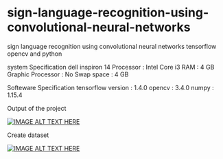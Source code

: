 # sign-language-recognition-using-convolutional-neural-networks
sign language recognition using convolutional neural networks tensorflow opencv and python

system Specification
dell inspiron 14
Processor : Intel Core i3
RAM : 4 GB
Graphic Processor : No
Swap space : 4 GB

Softeware Specification
tensorflow version : 1.4.0
opencv : 3.4.0
numpy : 1.15.4


 Output of the project

[![IMAGE ALT TEXT HERE](https://img.youtube.com/vi/3TOiZiPHpTU/0.jpg)](https://www.youtube.com/watch?v=3TOiZiPHpTU&t=7s)


Create dataset

[![IMAGE ALT TEXT HERE](https://img.youtube.com/vi/6H-YQlrgn6U/0.jpg)](https://www.youtube.com/watch?v=6H-YQlrgn6U&t=7s)


